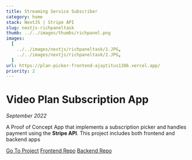 ```yaml
---
title: Streaming Service Subscriber
category: home
stack: NextJS | Stripe API
slug: nextjs-richpaneltask
thumb: ../../images/thumbs/richpanel.png
images:
  [
    ../../images/nextjs/richpaneltask/1.JPG,
    ../../images/nextjs/richpaneltask/2.JPG,
  ]
url: https://plan-picker-frontend-ajaytitus1386.vercel.app/
priority: 2
---
```


# Video Plan Subscription App

_September 2022_

A Proof of Concept App that implements a subscription picker and handles payment using the **Stripe API**. This project includes both frontend and backend apps

[Go To Project](https://plan-picker-frontend-ajaytitus1386.vercel.app/)
[Frontend Repo](https://github.com/ajaytitus1386/plan-picker-frontend)
[Backend Repo](https://github.com/ajaytitus1386/plan-picker-backend)
